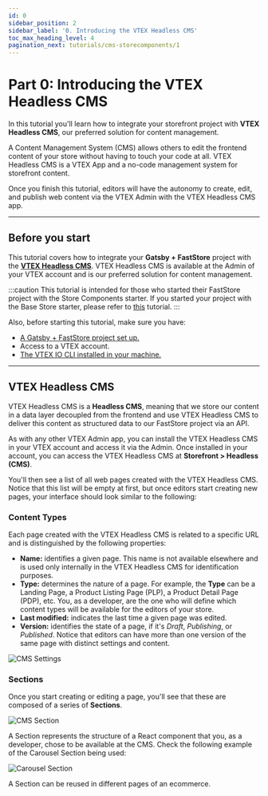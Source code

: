 ```yaml
---
id: 0
sidebar_position: 2
sidebar_label: '0. Introducing the VTEX Headless CMS'
toc_max_heading_level: 4
pagination_next: tutorials/cms-storecomponents/1
---
```


# Part 0: Introducing the VTEX Headless CMS

In this tutorial you'll learn how to integrate your storefront project with **VTEX Headless CMS**, our preferred solution for content management.

A Content Management System (CMS) allows others to edit the frontend content of your store without having to touch your code at all. VTEX Headless CMS is a VTEX App and a no-code management system for storefront content.

Once you finish this tutorial, editors will have the autonomy to create, edit, and publish web content via the VTEX Admin with the VTEX Headless CMS app.

---

## Before you start

This tutorial covers how to integrate your **Gatsby + FastStore** project with the [**VTEX Headless CMS**](https://help.vtex.com/en/tutorial/managing-pages-beta--3DO6rBhZ1p3zndnFu5BgRt?&utm_source=autocomplete). VTEX Headless CMS is available at the Admin of your VTEX account and is our preferred solution for content management.

:::caution
This tutorial is intended for those who started their FastStore project with the Store Components starter. If you started your project with the Base Store starter, please refer to [this](/tutorials/cms-overview) tutorial.
:::

Also, before starting this tutorial, make sure you have:

- [A Gatsby + FastStore project set up.](/tutorials/gatsby-overview)
- Access to a VTEX account.
- [The VTEX IO CLI installed in your machine.](https://developers.vtex.com/vtex-developer-docs/docs/vtex-io-documentation-vtex-io-cli-installation-and-command-reference)

---

## VTEX Headless CMS

VTEX Headless CMS is a **Headless CMS**, meaning that we store our content in a data layer decoupled from the frontend and use VTEX Headless CMS to deliver this content as structured data to our FastStore project via an API.

As with any other VTEX Admin app, you can install the VTEX Headless CMS in your VTEX account and access it via the Admin. Once installed in your account, you can access the VTEX Headless CMS at **Storefront > Headless (CMS)**.

You'll then see a list of all web pages created with the VTEX Headless CMS. Notice that this list will be empty at first, but once editors start creating new pages, your interface should look similar to the following:

### Content Types

Each page created with the VTEX Headless CMS is related to a specific URL and is distinguished by the following properties:

- **Name:** identifies a given page. This name is not available elsewhere and is used only internally in the VTEX Headless CMS for identification purposes.
- **Type:** determines the nature of a page. For example, the **Type** can be a Landing Page, a Product Listing Page (PLP), a Product Detail Page (PDP), etc. You, as a developer, are the one who will define which content types will be available for the editors of your store.
- **Last modified:** indicates the last time a given page was edited.
- **Version:** identifies the state of a page, if it's _Draft_, _Publishing_, or _Published_. Notice that editors can have more than one version of the same page with distinct settings and content.

![CMS Settings](https://vtexhelp.vtexassets.com/assets/docs/src/cms-content-types___f74003dbbffde1d11b5d38800c31933b.png)

### Sections

Once you start creating or editing a page, you'll see that these are composed of a series of **Sections**.

![CMS Section](https://vtexhelp.vtexassets.com/assets/docs/src/cms-section___d3211ca1a5752e2498b58970872d9aaf.png)

A Section represents the structure of a React component that you, as a developer, chose to be available at the CMS. Check the following example of the Carousel Section being used:

![Carousel Section](https://vtexhelp.vtexassets.com/assets/docs/src/cms-carousel___e9a4053e9ec30ee94466150e82b9dc93.png)

A Section can be reused in different pages of an ecommerce.
